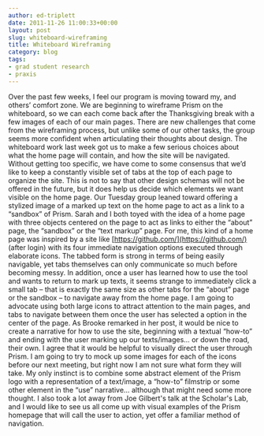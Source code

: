```yaml
---
author: ed-triplett
date: 2011-11-26 11:00:33+00:00
layout: post
slug: whiteboard-wireframing
title: Whiteboard Wireframing
category: blog
tags:
- grad student research
- praxis
---
```


Over the past few weeks, I feel our program is moving toward my, and others’ comfort zone. We are beginning to wireframe Prism on the whiteboard, so we can each come back after the Thanksgiving break with a few images of each of our main pages. There are new challenges that come from the wireframing process, but unlike some of our other tasks, the group seems more confident when articulating their thoughts about design. The whiteboard work last week got us to make a few serious choices about what the home page will contain, and how the site will be navigated. Without getting too specific, we have come to some consensus that we’d like to keep a constantly visible set of tabs at the top of each page to organize the site. This is not to say that other design schemas will not be offered in the future, but it does help us decide which elements we want visible on the home page.
Our Tuesday group leaned toward offering a stylized image of a marked up text on the home page to act as a link to a “sandbox” of Prism. Sarah and I both toyed with the idea of a home page with three objects centered on the page to act as links to either the “about” page, the “sandbox” or the “text markup” page. For me, this kind of a home page was inspired by a site like [https://github.com/](https://github.com/) (after login) with its four immediate navigation options executed through elaborate icons. The tabbed form is strong in terms of being easily navigable, yet tabs themselves can only communicate so much before becoming messy. In addition, once a user has learned how to use the tool and wants to return to mark up texts, it seems strange to immediately click a small tab – that is exactly the same size as other tabs for the “about” page or the sandbox – to navigate away from the home page. I am going to advocate using both large icons to attract attention to the main pages, and tabs to navigate between them once the user has selected a option in the center of the page.
As Brooke remarked in her post, it would be nice to create a narrative for how to use the site, beginning with a textual “how-to” and ending with the user marking up our texts/images… or down the road, their own. I agree that it would be helpful to visually direct the user through Prism. I am going to try to mock up some images for each of the icons before our next meeting, but right now I am not sure what form they will take. My only instinct is to combine some abstract element of the Prism logo with a representation of a text/image, a “how-to” filmstrip or some other element in the “use” narrative… although that might need some more thought. I also took a lot away from Joe Gilbert's talk at the Scholar's Lab, and I would like to see us all come up with visual examples of the Prism homepage that will call the user to action, yet offer a familiar method of navigation.
